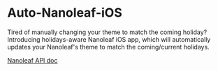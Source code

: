 # Auto-Nanoleaf-iOS
Tired of manually changing your theme to match the coming holiday? Introducing holidays-aware Nanoleaf iOS app, which will automatically updates your Nanoleaf's theme to match the coming/current holidays.

[Nanoleaf API doc](https://documenter.getpostman.com/view/1559645/RW1gEcCH#intro)
